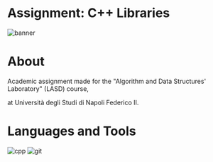 # Assignment: C++ Libraries
![banner](https://user-images.githubusercontent.com/43990877/221267698-2da5cf8a-aeb8-4bec-89de-88c6374ccd09.png)

# About
Academic assignment made for the "Algorithm and Data Structures' Laboratory" (LASD) course,

at Università degli Studi di Napoli Federico II.

# Languages and Tools
![cpp](https://user-images.githubusercontent.com/43990877/221264171-0ed9c86f-7cb2-405a-b44e-508965305c0c.png)
![git](https://user-images.githubusercontent.com/43990877/221264181-efd66129-e574-441b-88ac-38f1916f7abc.png)
